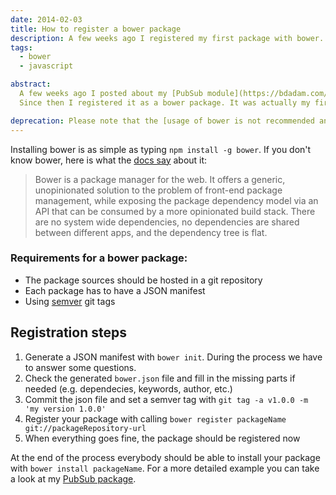 ```yaml
---
date: 2014-02-03
title: How to register a bower package
description: A few weeks ago I registered my first package with bower. Here is what I did.
tags:
  - bower
  - javascript

abstract:
  A few weeks ago I posted about my [PubSub module](https://bdadam.com/blog/a-simple-pubsub-module-in-javascript/).
  Since then I registered it as a bower package. It was actually my first bower package. I am going to show you how easy it was.

deprecation: Please note that the [usage of bower is not recommended anymore](https://snyk.io/blog/bower-is-dead/).
---
```


Installing bower is as simple as typing `npm install -g bower`.
If you don't know bower, here is what the [docs say](https://github.com/bower/bower) about it:

> Bower is a package manager for the web. It offers a generic, unopinionated solution to the problem of front-end package management, while exposing the package dependency model via an API that can be consumed by a more opinionated build stack. There are no system wide dependencies, no dependencies are shared between different apps, and the dependency tree is flat.

### Requirements for a bower package:

- The package sources should be hosted in a git repository
- Each package has to have a JSON manifest
- Using [semver](https://semver.org/) git tags

## Registration steps

1. Generate a JSON manifest with `bower init`. During the process we have to answer some questions.
2. Check the generated `bower.json` file and fill in the missing parts if needed (e.g. dependecies, keywords, author, etc.)
3. Commit the json file and set a semver tag with `git tag -a v1.0.0 -m 'my version 1.0.0'`
4. Register your package with calling `bower register packageName git://packageRepository-url`
5. When everything goes fine, the package should be registered now

At the end of the process everybody should be able to install your package with `bower install packageName`.
For a more detailed example you can take a look at my [PubSub package](https://github.com/bdadam/PubSub).
